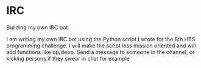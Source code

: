 IRC
===

Building my own IRC bot.

I am writing my own IRC bot using the Python script I wrote for the 8th HTS programming challenge.
I will make the script less mission oriented and will add functions like op/deop. Send a message to someone in the channel,
or kicking persons if they swear in chat for example
